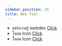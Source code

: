 ```yaml
---
sidebar_position: 15
title: Web Tool
---
```


- แชร์ความรู้ webdev [Click](https://wrikka.com/)
- โหลด Icon [Click](https://www.flaticon.com/)
- โหลด Icon [Click](https://favicon.io/)
